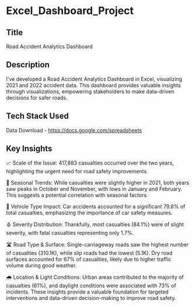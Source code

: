 # Excel_Dashboard_Project

## Title
Road Accident Analytics Dashboard

## Description
I've developed a Road Accident Analytics Dashboard in Excel, visualizing 2021 and 2022 accident data. This dashboard provides valuable insights through visualizations, empowering stakeholders to make data-driven decisions for safer roads.

## Tech Stack Used
Data Download - https://docs.google.com/spreadsheets

## Key Insights
📈 Scale of the Issue: 417,883 casualties occurred over the two years, highlighting the urgent need for road safety improvements. 

📅 Seasonal Trends: While casualties were slightly higher in 2021, both years saw peaks in October and November, with lows in January and February. This suggests a potential correlation with seasonal factors. 

🚗 Vehicle Type Impact: Car accidents accounted for a significant 79.8% of total casualties, emphasizing the importance of car safety measures. 

🩸 Severity Distribution: Thankfully, most casualties (84.1%) were of slight severity, with fatal casualties representing only 1.7%. 

🛣️ Road Type & Surface: Single-carriageway roads saw the highest number of casualties (310.1K), while slip roads had the lowest (5.1K). Dry road surfaces accounted for 67% of casualties, likely due to higher traffic volume during good weather. 

🌧️ Location & Light Conditions: Urban areas contributed to the majority of casualties (61%), and daylight conditions were associated with 73% of incidents.
These insights provide a valuable foundation for targeted interventions and data-driven decision-making to improve road safety.

